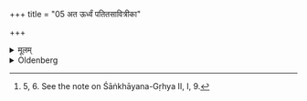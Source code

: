 +++
title = "05 अत ऊर्ध्वं पतितसावित्रीका"

+++

<details><summary>मूलम्</summary>

अत ऊर्ध्वं पतितसावित्रीका भवन्ति ५
</details>

<details><summary>Oldenberg</summary>

5. [^3]  After that (time has passed), they become patitasāvitrīka (i.e. they have lost their right of being taught the Sāvitrī).


[^3]:  5, 6. See the note on Śāṅkhāyana-Gṛhya II, I, 9.
</details>
